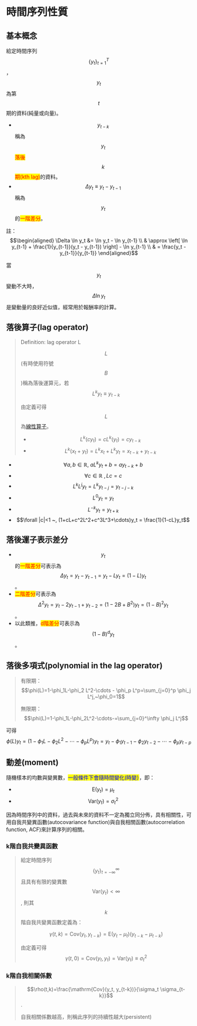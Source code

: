 # 時間序列性質

## 基本概念

給定時間序列$$\{y_t\}_{t=1}^T$$，$$y_t$$為第$$t$$期的資料(純量或向量)。

* $$y_{t-k}$$稱為$$y_t$$<mark style="color:red;">落後</mark>$$k$$<mark style="color:red;">期(kth lag)</mark>的資料。
* $$\Delta y_t \equiv y_t - y_{t-1}$$稱為$$y_t$$的<mark style="color:red;">一階差分</mark>。

註：$$\begin{aligned} \Delta \ln y_t &= \ln y_t - \ln y_{t-1} \\ & \approx  \left[ \ln y_{t-1} + \frac{1}{y_{t-1}}(y_t - y_{t-1})  \right] - \ln y_{t-1} \\ & =  \frac{y_t - y_{t-1}}{y_{t-1}}   \end{aligned}$$

當$$y_t$$變動不大時，$$\Delta \ln y_t$$是變動量的良好近似值，經常用於報酬率的計算。

## 落後算子(lag operator)

> Definition: lag operator L
>
> $$L$$(有時使用符號$$B$$)稱為落後運算元，若$$L^ky_t \equiv y_{t-k}$$
>
> 由定義可得$$L$$為[線性算子](../../linear-algebra/linear-transform/#xian-xing-ying-she-zhuan-huan-linear-mapping-or-linear-transform)。
>
> * $$L^k(cy_t)=cL^k(y_t)=cy_{t-k}$$
> * $$L^k(x_t+y_t)=L^k x_t+L^ky_t=x_{t-k}+y_{t-k}$$

* $$\forall a,b \in \mathbb{R},~aL^ky_t+b=ay_{t-k}+b$$
* $$\forall c \in \mathbb{R} ~, Lc=c$$
* $$L^kL^jy_t = L^k y_{t-j}=y_{t-j-k}$$
* $$L^0y_t=y_t$$
* $$L^{-k}y_t=y_{t+k}$$
* $$\forall |c|<1 ~, (1+cL+c^2L^2+c^3L^3+\cdots)y_t = \frac{1}{1-cL}y_t$$

## 落後運子表示差分

* $$y_t$$的<mark style="color:red;">一階差分</mark>可表示為$$\Delta y_t= y_t -y_{t-1}=y_t - Ly_t=(1-L)y_t$$。
* <mark style="color:red;">二階差分</mark>可表示為$$\Delta^2 y_t =y_t-2y_{t-1}+y_{t-2}=(1-2B+B^2)y_t=(1-B)^2y_t$$。
* 以此類推，<mark style="color:red;">d階差分</mark>可表示為$$(1-B)^dy_t$$。

## 落後多項式(polynomial in the lag operator)

> 有限期：$$\phi(L)=1-\phi_1L-\phi_2 L^2-\cdots - \phi_p L^p=\sum_{j=0}^p \phi_j L^j,~\phi_0=1$$
>
> 無限期：$$\phi(L)=1-\phi_1L-\phi_2L^2-\cdots-=\sum_{j=0}^\infty \phi_j L^j$$

可得$$\phi(L)y_t=(1-\phi_1L-\phi_2 L^2-\cdots - \phi_p L^p)y_t=y_t-\phi_1y_{t-1}-\phi_2y_{t-2}-\cdots-\phi_p y_{t-p}$$



## 動差(moment)

隨機樣本的均數與變異數，<mark style="color:blue;">一般條件下會隨時間變化(時變）</mark>，即：

* $$\mathrm{E}(y_t) = \mu_t$$
* $$\mathrm{Var}(y_t)=\sigma_t^2$$

因為時間序列中的資料，過去與未來的資料不一定為獨立同分佈，具有相關性，可用自我共變異函數(autocovariance function)與自我相關函數(autocorrelation function, ACF)來計算序列的相關。

### k階自我共變異函數

> 給定時間序列$$\{y_t\}_{t=-\infty}^{\infty}$$且具有有限的變異數$$\mathrm{Var}(y_t) < \infty$$, 則其$$k$$階自我共變異函數定義為：
>
> $$\gamma(t,k)=\mathrm{Cov}(y_t, y_{t-k})=\mathrm{E}(y_t-\mu_t)(y_{t-k} - \mu_{t-k})$$
>
> 由定義可得　$$\gamma(t,0)=\mathrm{Cov}(y_t,y_t)=\mathrm{Var}(y_t)\equiv \sigma_t^2$$

### k階自我相關係數

> $$\rho(t,k)=\frac{\mathrm{Cov}(y_t, y_{t-k})}{\sigma_t \sigma_{t-k}}$$.
>
> 自我相關係數越高，則稱此序列的持續性越大(persistent)

